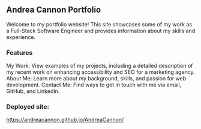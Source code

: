 ## Andrea Cannon Portfolio
Welcome to my portfolio website! This site showcases some of my work as a Full-Stack Software Engineer and provides information about my skills and experience.

### Features
My Work: View examples of my projects, including a detailed description of my recent work on enhancing accessibility and SEO for a marketing agency.
About Me: Learn more about my background, skills, and passion for web development.
Contact Me: Find ways to get in touch with me via email, GitHub, and LinkedIn.

### Deployed site:
https://andreacannon.github.io/AndreaCannon/

